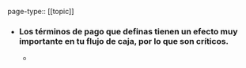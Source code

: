 page-type:: [[topic]]
- ### Los términos de pago que definas tienen un efecto muy importante en tu flujo de caja, por lo que son críticos.
  - 


